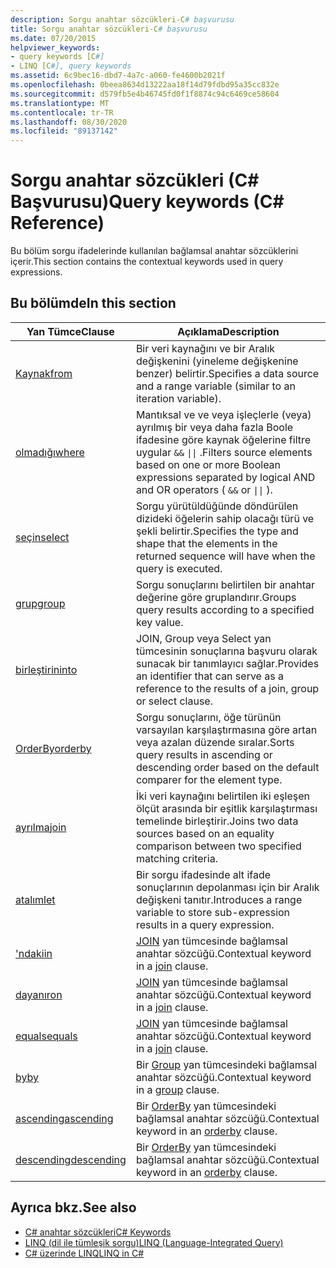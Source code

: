 ```yaml
---
description: Sorgu anahtar sözcükleri-C# başvurusu
title: Sorgu anahtar sözcükleri-C# başvurusu
ms.date: 07/20/2015
helpviewer_keywords:
- query keywords [C#]
- LINQ [C#], query keywords
ms.assetid: 6c9bec16-dbd7-4a7c-a060-fe4600b2021f
ms.openlocfilehash: 0beea8634d13222aa18f14d79fdbd95a35cc832e
ms.sourcegitcommit: d579fb5e4b46745fd0f1f8874c94c6469ce58604
ms.translationtype: MT
ms.contentlocale: tr-TR
ms.lasthandoff: 08/30/2020
ms.locfileid: "89137142"
---
```

# <a name="query-keywords-c-reference"></a><span data-ttu-id="048c1-103">Sorgu anahtar sözcükleri (C# Başvurusu)</span><span class="sxs-lookup"><span data-stu-id="048c1-103">Query keywords (C# Reference)</span></span>

<span data-ttu-id="048c1-104">Bu bölüm sorgu ifadelerinde kullanılan bağlamsal anahtar sözcüklerini içerir.</span><span class="sxs-lookup"><span data-stu-id="048c1-104">This section contains the contextual keywords used in query expressions.</span></span>

## <a name="in-this-section"></a><span data-ttu-id="048c1-105">Bu bölümde</span><span class="sxs-lookup"><span data-stu-id="048c1-105">In this section</span></span>

|<span data-ttu-id="048c1-106">Yan Tümce</span><span class="sxs-lookup"><span data-stu-id="048c1-106">Clause</span></span>|<span data-ttu-id="048c1-107">Açıklama</span><span class="sxs-lookup"><span data-stu-id="048c1-107">Description</span></span>|
|------------|-----------------|
|[<span data-ttu-id="048c1-108">Kaynak</span><span class="sxs-lookup"><span data-stu-id="048c1-108">from</span></span>](from-clause.md)|<span data-ttu-id="048c1-109">Bir veri kaynağını ve bir Aralık değişkenini (yineleme değişkenine benzer) belirtir.</span><span class="sxs-lookup"><span data-stu-id="048c1-109">Specifies a data source and a range variable (similar to an iteration variable).</span></span>|
|[<span data-ttu-id="048c1-110">olmadığı</span><span class="sxs-lookup"><span data-stu-id="048c1-110">where</span></span>](where-clause.md)|<span data-ttu-id="048c1-111">Mantıksal ve ve veya işleçlerle (veya) ayrılmış bir veya daha fazla Boole ifadesine göre kaynak öğelerine filtre uygular `&&` <code>&#124;&#124;</code> .</span><span class="sxs-lookup"><span data-stu-id="048c1-111">Filters source elements based on one or more Boolean expressions separated by logical AND and OR operators ( `&&` or <code>&#124;&#124;</code> ).</span></span>|
|[<span data-ttu-id="048c1-112">seçin</span><span class="sxs-lookup"><span data-stu-id="048c1-112">select</span></span>](select-clause.md)|<span data-ttu-id="048c1-113">Sorgu yürütüldüğünde döndürülen dizideki öğelerin sahip olacağı türü ve şekli belirtir.</span><span class="sxs-lookup"><span data-stu-id="048c1-113">Specifies the type and shape that the elements in the returned sequence will have when the query is executed.</span></span>|
|[<span data-ttu-id="048c1-114">grup</span><span class="sxs-lookup"><span data-stu-id="048c1-114">group</span></span>](group-clause.md)|<span data-ttu-id="048c1-115">Sorgu sonuçlarını belirtilen bir anahtar değerine göre gruplandırır.</span><span class="sxs-lookup"><span data-stu-id="048c1-115">Groups query results according to a specified key value.</span></span>|
|[<span data-ttu-id="048c1-116">birleştirin</span><span class="sxs-lookup"><span data-stu-id="048c1-116">into</span></span>](into.md)|<span data-ttu-id="048c1-117">JOIN, Group veya Select yan tümcesinin sonuçlarına başvuru olarak sunacak bir tanımlayıcı sağlar.</span><span class="sxs-lookup"><span data-stu-id="048c1-117">Provides an identifier that can serve as a reference to the results of a join, group or select clause.</span></span>|
|[<span data-ttu-id="048c1-118">OrderBy</span><span class="sxs-lookup"><span data-stu-id="048c1-118">orderby</span></span>](orderby-clause.md)|<span data-ttu-id="048c1-119">Sorgu sonuçlarını, öğe türünün varsayılan karşılaştırmasına göre artan veya azalan düzende sıralar.</span><span class="sxs-lookup"><span data-stu-id="048c1-119">Sorts query results in ascending or descending order based on the default comparer for the element type.</span></span>|
|[<span data-ttu-id="048c1-120">ayrılma</span><span class="sxs-lookup"><span data-stu-id="048c1-120">join</span></span>](join-clause.md)|<span data-ttu-id="048c1-121">İki veri kaynağını belirtilen iki eşleşen ölçüt arasında bir eşitlik karşılaştırması temelinde birleştirir.</span><span class="sxs-lookup"><span data-stu-id="048c1-121">Joins two data sources based on an equality comparison between two specified matching criteria.</span></span>|
|[<span data-ttu-id="048c1-122">atalım</span><span class="sxs-lookup"><span data-stu-id="048c1-122">let</span></span>](let-clause.md)|<span data-ttu-id="048c1-123">Bir sorgu ifadesinde alt ifade sonuçlarının depolanması için bir Aralık değişkeni tanıtır.</span><span class="sxs-lookup"><span data-stu-id="048c1-123">Introduces a range variable to store sub-expression results in a query expression.</span></span>|
|[<span data-ttu-id="048c1-124">'ndaki</span><span class="sxs-lookup"><span data-stu-id="048c1-124">in</span></span>](in.md)|<span data-ttu-id="048c1-125">[JOIN](join-clause.md) yan tümcesinde bağlamsal anahtar sözcüğü.</span><span class="sxs-lookup"><span data-stu-id="048c1-125">Contextual keyword in a [join](join-clause.md) clause.</span></span>|
|[<span data-ttu-id="048c1-126">dayanır</span><span class="sxs-lookup"><span data-stu-id="048c1-126">on</span></span>](on.md)|<span data-ttu-id="048c1-127">[JOIN](join-clause.md) yan tümcesinde bağlamsal anahtar sözcüğü.</span><span class="sxs-lookup"><span data-stu-id="048c1-127">Contextual keyword in a [join](join-clause.md) clause.</span></span>|
|[<span data-ttu-id="048c1-128">equals</span><span class="sxs-lookup"><span data-stu-id="048c1-128">equals</span></span>](equals.md)|<span data-ttu-id="048c1-129">[JOIN](join-clause.md) yan tümcesinde bağlamsal anahtar sözcüğü.</span><span class="sxs-lookup"><span data-stu-id="048c1-129">Contextual keyword in a [join](join-clause.md) clause.</span></span>|
|[<span data-ttu-id="048c1-130">by</span><span class="sxs-lookup"><span data-stu-id="048c1-130">by</span></span>](by.md)|<span data-ttu-id="048c1-131">Bir [Group](group-clause.md) yan tümcesindeki bağlamsal anahtar sözcüğü.</span><span class="sxs-lookup"><span data-stu-id="048c1-131">Contextual keyword in a [group](group-clause.md) clause.</span></span>|
|[<span data-ttu-id="048c1-132">ascending</span><span class="sxs-lookup"><span data-stu-id="048c1-132">ascending</span></span>](ascending.md)|<span data-ttu-id="048c1-133">Bir [OrderBy](orderby-clause.md) yan tümcesindeki bağlamsal anahtar sözcüğü.</span><span class="sxs-lookup"><span data-stu-id="048c1-133">Contextual keyword in an [orderby](orderby-clause.md) clause.</span></span>|
|[<span data-ttu-id="048c1-134">descending</span><span class="sxs-lookup"><span data-stu-id="048c1-134">descending</span></span>](descending.md)|<span data-ttu-id="048c1-135">Bir [OrderBy](orderby-clause.md) yan tümcesindeki bağlamsal anahtar sözcüğü.</span><span class="sxs-lookup"><span data-stu-id="048c1-135">Contextual keyword in an [orderby](orderby-clause.md) clause.</span></span>|

## <a name="see-also"></a><span data-ttu-id="048c1-136">Ayrıca bkz.</span><span class="sxs-lookup"><span data-stu-id="048c1-136">See also</span></span>

- [<span data-ttu-id="048c1-137">C# anahtar sözcükleri</span><span class="sxs-lookup"><span data-stu-id="048c1-137">C# Keywords</span></span>](index.md)
- [<span data-ttu-id="048c1-138">LINQ (dil ile tümleşik sorgu)</span><span class="sxs-lookup"><span data-stu-id="048c1-138">LINQ (Language-Integrated Query)</span></span>](../../programming-guide/concepts/linq/index.md)
- [<span data-ttu-id="048c1-139">C# üzerinde LINQ</span><span class="sxs-lookup"><span data-stu-id="048c1-139">LINQ in C#</span></span>](../../linq/index.md)
